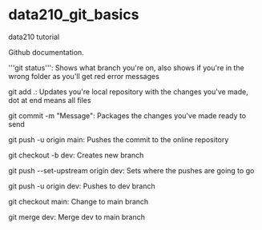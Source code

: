 # data210_git_basics
data210 tutorial

Github documentation. 

'''git status''': Shows what branch you're on, also shows if you're in the wrong folder as you'll get red error messages  

git add .: Updates you're local repository with the changes you've made, dot at end means all files    

git commit -m "Message": Packages the changes you've made ready to send  

git push -u origin main: Pushes the commit to the online repository  
  
  
git checkout -b dev: Creates new branch

git push --set-upstream origin dev: Sets where the pushes are going to go

git push -u origin dev: Pushes to dev branch


git checkout main: Change to main branch  

git merge dev: Merge dev to main branch
